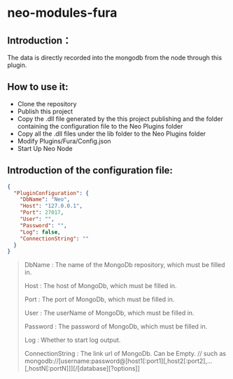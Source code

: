 # neo-modules-fura

## Introduction：
The data is directly recorded into the mongodb from the node through this plugin.

## How to use it:
- Clone the repository
- Publish this project
- Copy the .dll file generated by the this project publishing and the folder containing the configuration file to the Neo Plugins folder
- Copy all the .dll files under the lib folder to the Neo Plugins folder
- Modify Plugins/Fura/Config.json
- Start Up Neo Node

## Introduction of the configuration file:
```json
{
  "PluginConfiguration": {
    "DbName": "Neo",
    "Host": "127.0.0.1",
    "Port": 27017,
    "User": "",
    "Password": "",
    "Log": false,
    "ConnectionString": ""
  }
}
```
> 
> DbName : The name of the MongoDb repository, which must be filled in.
> 
> Host : The host of MongoDb, which must be filled in.
> 
> Port : The port of MongoDb, which must be filled in.
> 
> User : The userName of MongoDb, which must be filled in.
> 
> Password : The password of MongoDb, which must be filled in.
> 
> Log : Whether to start log output.
> 
> ConnectionString : The link url of MongoDb. Can be Empty. // such as mongodb://[username:password@]host1[:port1][,host2[:port2],...[,hostN[:portN]]][/[database][?options]]
